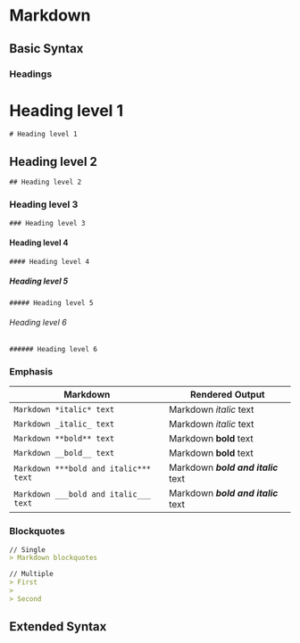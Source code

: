 
# Markdown

## Basic Syntax

### Headings

# Heading level 1

`# Heading level 1`

## Heading level 2

`## Heading level 2`

### Heading level 3

`### Heading level 3`

#### Heading level 4

`#### Heading level 4`

##### Heading level 5

`##### Heading level 5`

###### Heading level 6

`###### Heading level 6`

### Emphasis

| Markdown | Rendered Output |
| -------- |---------------- |
| `Markdown *italic* text` | Markdown *italic* text |
| `Markdown _italic_ text` | Markdown _italic_ text |
| `Markdown **bold** text` | Markdown **bold** text |
| `Markdown __bold__ text` | Markdown __bold__ text |
| `Markdown ***bold and italic*** text` | Markdown ***bold and italic*** text |
| `Markdown ___bold and italic___ text` | Markdown ___bold and italic___ text |

### Blockquotes

```md
// Single
> Markdown blockquotes

// Multiple
> First
>
> Second
```

## Extended Syntax
